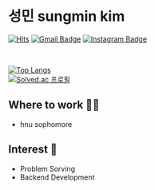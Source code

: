 # 성민 sungmin kim
[![Hits](https://hits.seeyoufarm.com/api/count/incr/badge.svg?url=https%3A%2F%2Fgithub.com%2Fsungmin-99&count_bg=%23CEDDF4&title_bg=%23747272&icon=&icon_color=%23E7E7E7&title=hits&edge_flat=false)](https://hits.seeyoufarm.com)
[![Gmail Badge](https://img.shields.io/badge/Gmail-d14836?style=flat-square&logo=Gmail&logoColor=white&link=mailto:tjdals9513kr@gmail.com)](mailto:tjdals9513kr@gmail.com)
[![Instagram Badge](https://img.shields.io/badge/-Instagram-dd2a7b?style=flat-square&logo=instagram&logoColor=white&link=https://www.instagram.com/sungmin9513/)](https://www.instagram.com/sungmin9513/) 

<br>

[![Top Langs](https://github-readme-stats.vercel.app/api/top-langs/?username=sungmin-99&layout=compact&theme=blue-green)](https://github.com/anuraghazra/github-readme-stats)
<br>
[![Solved.ac
프로필](http://mazassumnida.wtf/api/v2/generate_badge?boj=sungmin9513)](https://solved.ac/sungmin9513)
## Where to work 🤹‍♀️
- hnu sophomore

## Interest 👀
- Problem Sorving
- Backend Development
